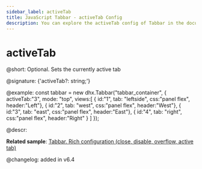 ```yaml
---
sidebar_label: activeTab
title: JavaScript Tabbar - activeTab Config 
description: You can explore the activeTab config of Tabbar in the documentation of the DHTMLX JavaScript UI library. Browse developer guides and API reference, try out code examples and live demos, and download a free 30-day evaluation version of DHTMLX Suite.
---
```


# activeTab

@short: Optional. Sets the currently active tab

@signature: {'activeTab?: string;'}

@example:
const tabbar = new dhx.Tabbar("tabbar_container", {
    activeTab:"3",
    mode: "top",
    views:[
        { id:"1", tab: "leftside", css:"panel flex", header:"Left"},
        { id:"2", tab: "west", css:"panel flex", header:"West"},
        { id:"3", tab: "east", css:"panel flex", header:"East"},
        { id:"4", tab: "right", css:"panel flex", header:"Right" }
    ]
});

@descr:

**Related sample**: [Tabbar. Rich configuration (close, disable, overflow, active tab)](https://snippet.dhtmlx.com/xqthiy66)

@changelog: added in v6.4
